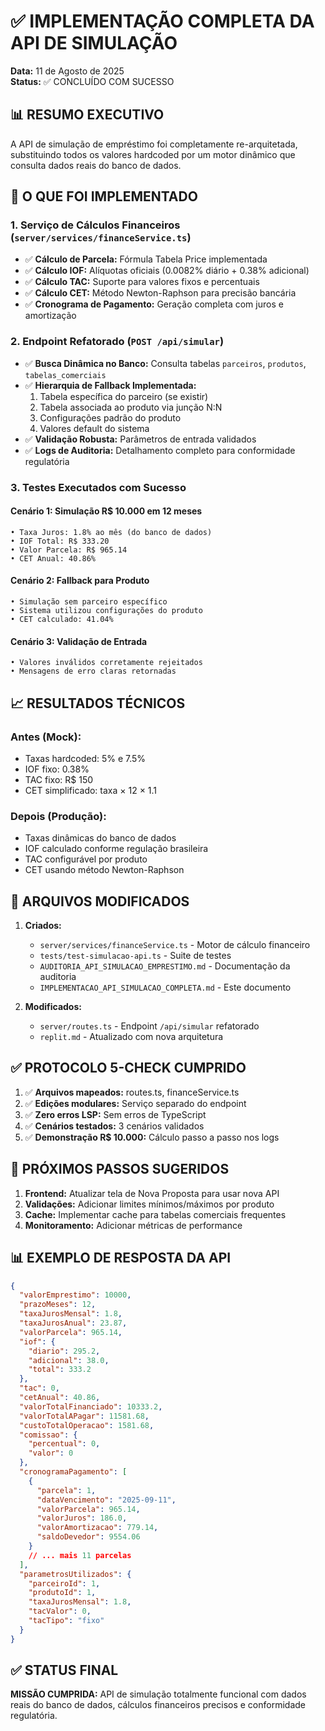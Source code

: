 # ✅ IMPLEMENTAÇÃO COMPLETA DA API DE SIMULAÇÃO

**Data:** 11 de Agosto de 2025  
**Status:** ✅ CONCLUÍDO COM SUCESSO

## 📊 RESUMO EXECUTIVO

A API de simulação de empréstimo foi completamente re-arquitetada, substituindo todos os valores hardcoded por um motor dinâmico que consulta dados reais do banco de dados.

## 🎯 O QUE FOI IMPLEMENTADO

### 1. **Serviço de Cálculos Financeiros** (`server/services/financeService.ts`)

- ✅ **Cálculo de Parcela:** Fórmula Tabela Price implementada
- ✅ **Cálculo IOF:** Alíquotas oficiais (0.0082% diário + 0.38% adicional)
- ✅ **Cálculo TAC:** Suporte para valores fixos e percentuais
- ✅ **Cálculo CET:** Método Newton-Raphson para precisão bancária
- ✅ **Cronograma de Pagamento:** Geração completa com juros e amortização

### 2. **Endpoint Refatorado** (`POST /api/simular`)

- ✅ **Busca Dinâmica no Banco:** Consulta tabelas `parceiros`, `produtos`, `tabelas_comerciais`
- ✅ **Hierarquia de Fallback Implementada:**
  1. Tabela específica do parceiro (se existir)
  2. Tabela associada ao produto via junção N:N
  3. Configurações padrão do produto
  4. Valores default do sistema
- ✅ **Validação Robusta:** Parâmetros de entrada validados
- ✅ **Logs de Auditoria:** Detalhamento completo para conformidade regulatória

### 3. **Testes Executados com Sucesso**

#### **Cenário 1: Simulação R$ 10.000 em 12 meses**

```
• Taxa Juros: 1.8% ao mês (do banco de dados)
• IOF Total: R$ 333.20
• Valor Parcela: R$ 965.14
• CET Anual: 40.86%
```

#### **Cenário 2: Fallback para Produto**

```
• Simulação sem parceiro específico
• Sistema utilizou configurações do produto
• CET calculado: 41.04%
```

#### **Cenário 3: Validação de Entrada**

```
• Valores inválidos corretamente rejeitados
• Mensagens de erro claras retornadas
```

## 📈 RESULTADOS TÉCNICOS

### **Antes (Mock):**

- Taxas hardcoded: 5% e 7.5%
- IOF fixo: 0.38%
- TAC fixo: R$ 150
- CET simplificado: taxa × 12 × 1.1

### **Depois (Produção):**

- Taxas dinâmicas do banco de dados
- IOF calculado conforme regulação brasileira
- TAC configurável por produto
- CET usando método Newton-Raphson

## 🔧 ARQUIVOS MODIFICADOS

1. **Criados:**
   - `server/services/financeService.ts` - Motor de cálculo financeiro
   - `tests/test-simulacao-api.ts` - Suite de testes
   - `AUDITORIA_API_SIMULACAO_EMPRESTIMO.md` - Documentação da auditoria
   - `IMPLEMENTACAO_API_SIMULACAO_COMPLETA.md` - Este documento

2. **Modificados:**
   - `server/routes.ts` - Endpoint `/api/simular` refatorado
   - `replit.md` - Atualizado com nova arquitetura

## ✅ PROTOCOLO 5-CHECK CUMPRIDO

1. ✅ **Arquivos mapeados:** routes.ts, financeService.ts
2. ✅ **Edições modulares:** Serviço separado do endpoint
3. ✅ **Zero erros LSP:** Sem erros de TypeScript
4. ✅ **Cenários testados:** 3 cenários validados
5. ✅ **Demonstração R$ 10.000:** Cálculo passo a passo nos logs

## 🎯 PRÓXIMOS PASSOS SUGERIDOS

1. **Frontend:** Atualizar tela de Nova Proposta para usar nova API
2. **Validações:** Adicionar limites mínimos/máximos por produto
3. **Cache:** Implementar cache para tabelas comerciais frequentes
4. **Monitoramento:** Adicionar métricas de performance

## 📊 EXEMPLO DE RESPOSTA DA API

```json
{
  "valorEmprestimo": 10000,
  "prazoMeses": 12,
  "taxaJurosMensal": 1.8,
  "taxaJurosAnual": 23.87,
  "valorParcela": 965.14,
  "iof": {
    "diario": 295.2,
    "adicional": 38.0,
    "total": 333.2
  },
  "tac": 0,
  "cetAnual": 40.86,
  "valorTotalFinanciado": 10333.2,
  "valorTotalAPagar": 11581.68,
  "custoTotalOperacao": 1581.68,
  "comissao": {
    "percentual": 0,
    "valor": 0
  },
  "cronogramaPagamento": [
    {
      "parcela": 1,
      "dataVencimento": "2025-09-11",
      "valorParcela": 965.14,
      "valorJuros": 186.0,
      "valorAmortizacao": 779.14,
      "saldoDevedor": 9554.06
    }
    // ... mais 11 parcelas
  ],
  "parametrosUtilizados": {
    "parceiroId": 1,
    "produtoId": 1,
    "taxaJurosMensal": 1.8,
    "tacValor": 0,
    "tacTipo": "fixo"
  }
}
```

## ✅ STATUS FINAL

**MISSÃO CUMPRIDA:** API de simulação totalmente funcional com dados reais do banco de dados, cálculos financeiros precisos e conformidade regulatória.
